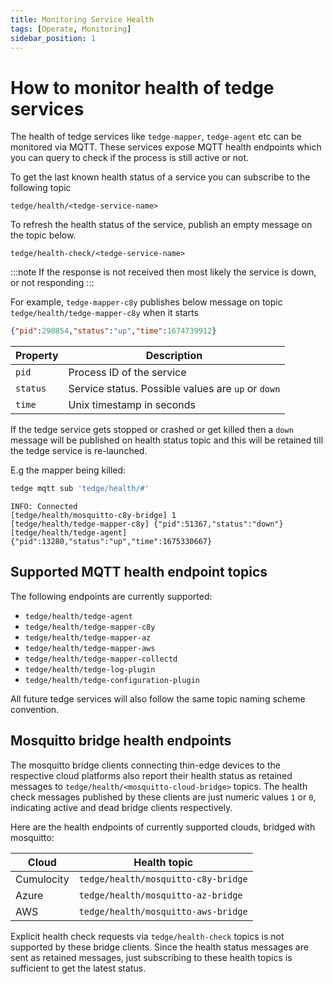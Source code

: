 ```yaml
---
title: Monitoring Service Health
tags: [Operate, Monitoring]
sidebar_position: 1
---
```


# How to monitor health of tedge services

The health of tedge services like `tedge-mapper`, `tedge-agent` etc can be monitored via MQTT.
These services expose MQTT health endpoints which you can query to check if the process is still active or not.

To get the last known health status of a service you can subscribe to the following topic

```text
tedge/health/<tedge-service-name>
```

To refresh the health status of the service, publish an empty message on the topic below.

```text
tedge/health-check/<tedge-service-name>
```

:::note
If the response is not received then most likely the service is down, or not responding
:::


For example, `tedge-mapper-c8y` publishes below message on topic `tedge/health/tedge-mapper-c8y` when it starts

```json
{"pid":290854,"status":"up","time":1674739912}
```

|Property|Description|
|--------|-----------|
|`pid`|Process ID of the service|
|`status`|Service status. Possible values are `up` or `down`|
|`time`|Unix timestamp in seconds|

If the tedge service gets stopped or crashed or get killed then a `down` message will be published on health status topic
and this will be retained till the tedge service is re-launched.

E.g the mapper being killed:

```sh te2mqtt
tedge mqtt sub 'tedge/health/#'
```

```log title="Output"
INFO: Connected
[tedge/health/mosquitto-c8y-bridge] 1
[tedge/health/tedge-mapper-c8y] {"pid":51367,"status":"down"}
[tedge/health/tedge-agent] {"pid":13280,"status":"up","time":1675330667}
```
## Supported MQTT health endpoint topics

The following endpoints are currently supported:

* `tedge/health/tedge-agent`
* `tedge/health/tedge-mapper-c8y`
* `tedge/health/tedge-mapper-az`
* `tedge/health/tedge-mapper-aws`
* `tedge/health/tedge-mapper-collectd`
* `tedge/health/tedge-log-plugin`
* `tedge/health/tedge-configuration-plugin`

All future tedge services will also follow the same topic naming scheme convention.

## Mosquitto bridge health endpoints

The mosquitto bridge clients connecting thin-edge devices to the respective cloud platforms also report their health status as retained messages to `tedge/health/<mosquitto-cloud-bridge>` topics.
The health check messages published by these clients are just numeric values `1` or `0`, indicating active and dead bridge clients respectively.

Here are the health endpoints of currently supported clouds, bridged with mosquitto:

| Cloud      | Health topic                        |
| ---------- | ----------------------------------- |
| Cumulocity | `tedge/health/mosquitto-c8y-bridge` |
| Azure      | `tedge/health/mosquitto-az-bridge`  |
| AWS        | `tedge/health/mosquitto-aws-bridge` |

Explicit health check requests via `tedge/health-check` topics is not supported by these bridge clients.
Since the health status messages are sent as retained messages, just subscribing to these health topics is sufficient to get the latest status.

